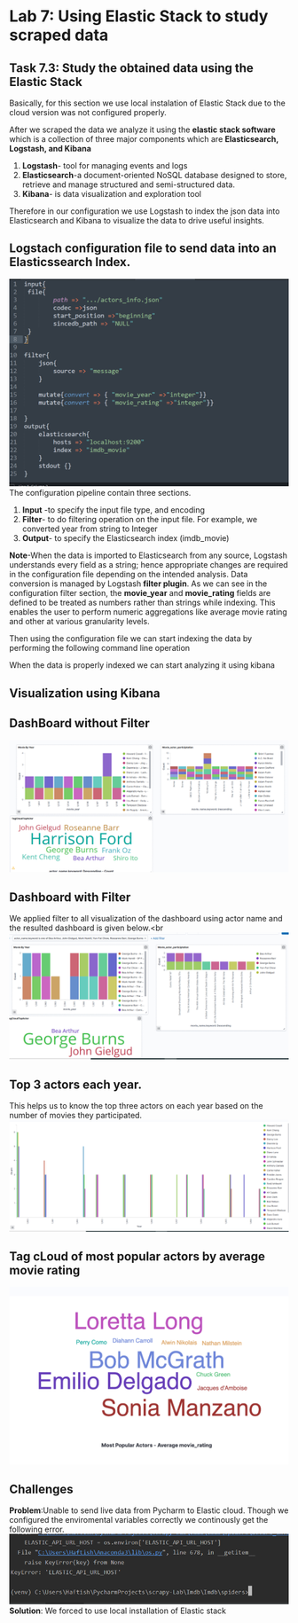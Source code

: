 # Lab  7:  Using Elastic Stack to study scraped data 

## Task 7.3: Study the obtained data using the Elastic Stack

Basically, for this section we use local instalation of Elastic Stack due to the cloud version was not configured properly.

After we scraped the data we analyze it using the **elastic stack software** which is a collection of three major components  which are **Elasticsearch, Logstash, and Kibana**<br/>
1. **Logstash**-  tool for managing events and logs
2. **Elasticsearch**-a document-oriented NoSQL database designed to store, retrieve and manage structured and semi-structured data.
3. **Kibana**- is data visualization and exploration tool 

Therefore in our configuration we use Logstash to index the json data into Elasticsearch and Kibana to visualize the data to drive useful insights.  
## Logstach configuration file to send data into an Elasticssearch  Index.

![](configuration.PNG)
The configuration pipeline contain three sections.
1. **Input** -to specify the input file type, and encoding
2. **Filter**- to do filtering operation on the input file.  For example, we converted year from string to Integer 
3. **Output**- to specify the Elasticsearch index (imdb_movie)

**Note**-When the data is imported to Elasticsearch from any source, Logstash understands every field as a string; hence appropriate changes are required in the configuration file depending on the intended analysis. Data conversion is managed by Logstash **filter plugin**. As we can see in the configuration filter section, the **movie_year** and **movie_rating**   fields are defined to be treated as numbers rather than strings while indexing. This enables the user to perform numeric aggregations like average movie rating and other at various granularity levels.

Then using the configuration file we can start indexing the data by performing the following command line operation



When the data is properly indexed we can start analyzing it using kibana

## Visualization using Kibana 
## DashBoard without Filter
![](Dashboard1.png)


## Dashboard with Filter

We applied filter to all  visualization of the dashboard using actor name and the resulted dashboard is given below.<br 
![](Dashboard2F.png)

## Top 3 actors each year.

This helps us to know the top three actors on each year based on the number of movies they participated.
![](top3actors.png)

## Tag cLoud of most popular actors by average movie rating
![](movierating.PNG)

## Challenges
**Problem**:Unable to send live data from Pycharm to Elastic cloud. Though we configured the enviromental variables correctly we continously get the following error.
![](error.png)
**Solution**:  We forced to use local installation of Elastic stack


